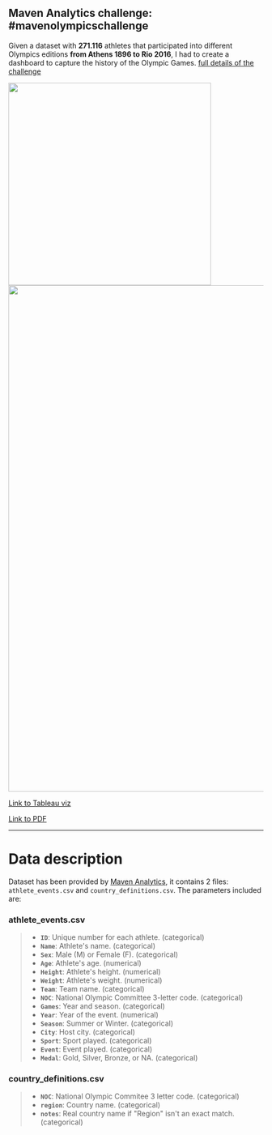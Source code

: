 ## Maven Analytics challenge: #mavenolympicschallenge

Given a dataset with **271.116** athletes that participated into different Olympics editions **from Athens 1896 to Rio 2016**, I had to create a dashboard to capture the history of the Olympic Games. [full details of the challenge](https://www.mavenanalytics.io/blog/maven-olympics-challenge)

<div class="img-left"><img src="https://i.imgur.com/Vh35oZB.jpg" width="400"></div>

<img src="https://i.imgur.com/RfI1rhM.png" width=1000>

[Link to Tableau viz](https://public.tableau.com/app/profile/gonzalo3304/viz/Olympics_16264021893190/Dashboard_final)

[Link to PDF](https://drive.google.com/file/d/1anQkgX0dFgO7l5hu3n5KAOGlv7iXLW8n/view?usp=sharing)

---

# Data description

Dataset has been provided by [Maven Analytics](https://www.mavenanalytics.io/data-playground), it contains 2 files: `athlete_events.csv` and `country_definitions.csv`. The parameters included are:

### athlete_events.csv
> - **`ID`**: Unique number for each athlete. (categorical)
> - **`Name`**: Athlete's name. (categorical)
> - **`Sex`**: Male (M) or Female (F). (categorical)
> - **`Age`**: Athlete's age. (numerical)
> - **`Height`**: Athlete's height. (numerical)
> - **`Weight`**: Athlete's weight. (numerical)
> - **`Team`**: Team name. (categorical)
> - **`NOC`**: National Olympic Committee 3-letter code. (categorical)
> - **`Games`**: Year and season. (categorical)
> - **`Year`**: Year of the event. (numerical)
> - **`Season`**: Summer or Winter. (categorical)
> - **`City`**: Host city. (categorical)
> - **`Sport`**: Sport played. (categorical)
> - **`Event`**: Event played. (categorical)
> - **`Medal`**: Gold, Silver, Bronze, or NA. (categorical)

### country_definitions.csv
> - **`NOC`**: National Olympic Commitee 3 letter code. (categorical)
> - **`region`**: Country name. (categorical)
> - **`notes`**: Real country name if "Region" isn't an exact match. (categorical)
